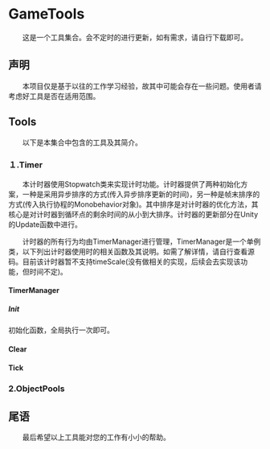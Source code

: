 # GameTools

　　这是一个工具集合。会不定时的进行更新，如有需求，请自行下载即可。

## 声明

　　本项目仅是基于以往的工作学习经验，故其中可能会存在一些问题。使用者请考虑好工具是否在适用范围。

## Tools

　　以下是本集合中包含的工具及其简介。

### １.Timer

　　本计时器使用Stopwatch类来实现计时功能。计时器提供了两种初始化方案，一种是采用异步排序的方式(传入异步排序更新的时间)，另一种是帧末排序的方式(传入执行协程的Monobehavior对象)。其中排序是对计时器的优化方法，其核心是对计时器到循环点的剩余时间的从小到大排序。计时器的更新部分在Unity的Update函数中进行。

　　计时器的所有行为均由TimerManager进行管理，TimerManager是一个单例类，以下列出计时器使用时的相关函数及其说明。如需了解详情，请自行查看源码。目前该计时器暂不支持timeScale(没有做相关的实现，后续会去实现该功能，但时间不定)。

#### TimerManager

##### Init

初始化函数，全局执行一次即可。

#### Clear

#### Tick

### 2.ObjectPools

## 尾语

　　最后希望以上工具能对您的工作有小小的帮助。
